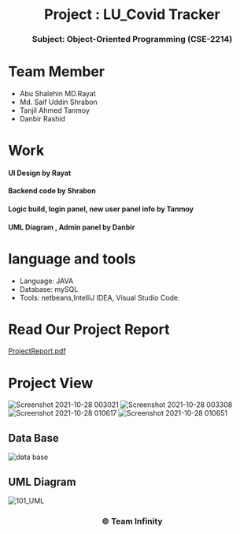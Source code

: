 <h1 align="center"> Project : LU_Covid Tracker </h1>
<h3 align="center"> Subject: Object-Oriented Programming (CSE-2214) </h3>

<h1> Team Member</h1> 

- Abu Shalehin MD.Rayat 
- Md. Saif Uddin Shrabon
- Tanjil Ahmed Tanmoy 
- Danbir Rashid 

<h1>Work</h1>

####  UI Design by Rayat
####  Backend code by Shrabon
#### Logic  build, login panel, new user panel info by Tanmoy
####  UML Diagram , Admin panel by Danbir

<h1> language and tools </h1>

- Language: JAVA
- Database: mySQL
 - Tools: netbeans,IntelliJ IDEA, Visual Studio Code.
 
<h1> Read Our Project Report </h1>

[ProjectReport.pdf](https://github.com/asmrayat/LU_Covid-Tracker/files/7441184/ProjectReport.pdf)





<h1> Project View</h1>

![Screenshot 2021-10-28 003021](https://user-images.githubusercontent.com/86654494/139416630-4dcd7907-0223-4b7f-9cdd-2a099cec301f.png)
![Screenshot 2021-10-28 003308](https://user-images.githubusercontent.com/86654494/139416615-98b007d6-f0e7-42a3-89c3-d31b8f53fa16.png)
![Screenshot 2021-10-28 010617](https://user-images.githubusercontent.com/86654494/139416622-8ed15644-7ee2-4807-8620-176caaa90f94.png)
![Screenshot 2021-10-28 010651](https://user-images.githubusercontent.com/86654494/139416626-5835cf78-e58b-4adb-a4b0-59b184e086c5.png)

## Data Base
![data base](https://user-images.githubusercontent.com/86654494/139489412-8c481977-1485-4b25-9f8c-7a0e5ee5f5e2.png)


## UML Diagram
![101_UML](https://user-images.githubusercontent.com/86654494/139416633-5bac582f-5923-49a7-87ce-59fd5fb33e86.png)

<h3 align="center">© Team Infinity</h3>

